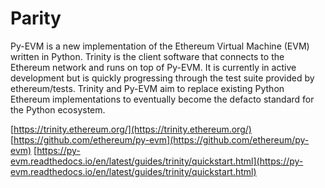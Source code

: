 # Parity

Py-EVM is a new implementation of the Ethereum Virtual Machine \(EVM\) written in Python. Trinity is the client software that connects to the Ethereum network and runs on top of Py-EVM. It is currently in active development but is quickly progressing through the test suite provided by ethereum/tests. Trinity and Py-EVM aim to replace existing Python Ethereum implementations to eventually become the defacto standard for the Python ecosystem.

[https://trinity.ethereum.org/](https://trinity.ethereum.org/) [https://github.com/ethereum/py-evm](https://github.com/ethereum/py-evm) [https://py-evm.readthedocs.io/en/latest/guides/trinity/quickstart.html](https://py-evm.readthedocs.io/en/latest/guides/trinity/quickstart.html)


